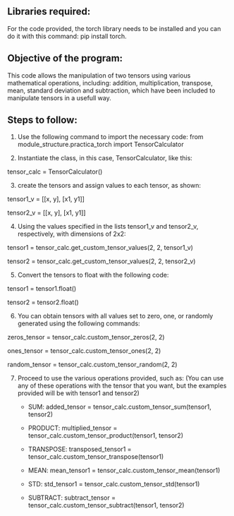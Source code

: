 ## Libraries required:
For the code provided, the torch library needs to be installed and you can do it with this command: pip install torch.

## Objective of the program:
This code allows the manipulation of two tensors using various mathematical operations, including: addition, multiplication, transpose, mean, standard deviation and subtraction, which have been included to manipulate tensors in a usefull way.

## Steps to follow:
1. Use the following command to import the necessary code:
from module_structure.practica_torch import TensorCalculator

2. Instantiate the class, in this case, TensorCalculator, like this:
   
tensor_calc = TensorCalculator()

3. create the tensors and assign values to each tensor, as shown:
   
tensor1_v = [[x, y], [x1, y1]] 

tensor2_v = [[x, y], [x1, y1]]  

4. Using the values specified in the lists tensor1_v and tensor2_v, respectively, with dimensions of 2x2:
   
tensor1 = tensor_calc.get_custom_tensor_values(2, 2, tensor1_v)

tensor2 = tensor_calc.get_custom_tensor_values(2, 2, tensor2_v)

5. Convert the tensors to float with the following code:
   
tensor1 = tensor1.float()

tensor2 = tensor2.float()

6. You can obtain tensors with all values set to zero, one, or randomly generated using the following commands:
   
zeros_tensor = tensor_calc.custom_tensor_zeros(2, 2)

ones_tensor = tensor_calc.custom_tensor_ones(2, 2)

random_tensor = tensor_calc.custom_tensor_random(2, 2)

7. Proceed to use the various operations provided, such as:
(You can use any of these operations with the tensor that you want, but the examples provided will be with tensor1 and tensor2)

    - SUM: added_tensor = tensor_calc.custom_tensor_sum(tensor1, tensor2)
    
    - PRODUCT: multiplied_tensor = tensor_calc.custom_tensor_product(tensor1, tensor2)
    
    - TRANSPOSE: transposed_tensor1 = tensor_calc.custom_tensor_transpose(tensor1)
    
    - MEAN: mean_tensor1 = tensor_calc.custom_tensor_mean(tensor1)
    
    - STD: std_tensor1 = tensor_calc.custom_tensor_std(tensor1)
    
    - SUBTRACT: subtract_tensor = tensor_calc.custom_tensor_subtract(tensor1, tensor2)
    
